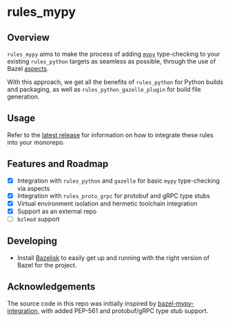# rules_mypy

## Overview

`rules_mypy` aims to make the process of adding [`mypy`](https://github.com/python/mypy)
type-checking to your existing `rules_python` targets as seamless as possible,
through the use of Bazel [aspects](https://bazel.build/extending/aspects).

With this approach, we get all the benefits of `rules_python` for Python builds
and packaging, as well as `rules_python_gazelle_plugin` for build file generation.

## Usage

Refer to the [latest release](https://github.com/alexmirrington/rules_mypy/releases)
for information on how to integrate these rules into your monorepo.

## Features and Roadmap

- [x] Integration with `rules_python` and `gazelle` for basic `mypy` type-checking via aspects
- [x] Integration with `rules_proto_grpc` for protobuf and gRPC type stubs
- [x] Virtual environment isolation and hermetic toolchain integration
- [x] Support as an external repo
- [ ] `bzlmod` support

## Developing

- Install [Bazelisk](https://github.com/bazelbuild/bazelisk) to easily get up and running with the right version of Bazel for the project.

## Acknowledgements

The source code in this repo was initially inspired by [bazel-mypy-integration](https://github.com/bazel-contrib/bazel-mypy-integration),
with added PEP-561 and protobuf/gRPC type stub support.
